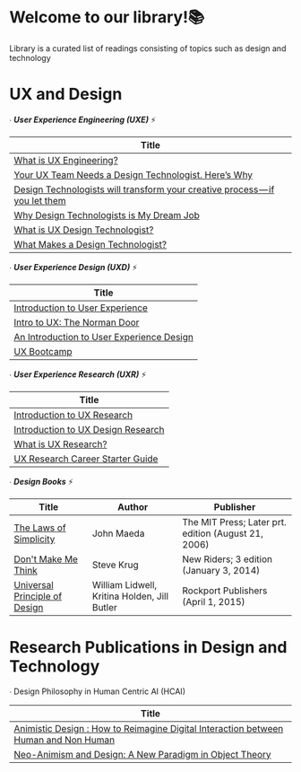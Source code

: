 # Welcome to our library!📚
Library is a curated list of readings consisting of topics such as design and technology

# UX and Design
∙ **_User Experience Engineering (UXE)_** ⚡️

| Title |
| --- |
| [What is UX Engineering?](https://medium.com/uxelab/1-what-is-ux-engineering-269df7fcfe10) |Article|
| [Your UX Team Needs a Design Technologist. Here’s Why](https://uxdesign.cc/intro-to-ux-the-norman-door-61f8120b6086) |Basic|
|[Design Technologists will transform your creative process — if you let them](https://medium.com/@TOPPDesign/design-technologists-will-transform-your-creative-process-if-you-let-them-95eb46c8da39)|Basic|
|[Why Design Technologists is My Dream Job](https://medium.com/@doloresjoya/why-design-technologist-is-my-dream-job-6f3cf8049b92)|Basic|
|[What is UX Design Technologist?](http://ericknudtson.com/ux-design-technologist.html)|Basic|
|[What Makes a Design Technologist?](https://adaptivepath.org/ideas/what-makes-a-design-technologist/)|Basic|

∙ **_User Experience Design (UXD)_** ⚡️

| Title |
| --- |
| [Introduction to User Experience](https://medium.com/beakerandflint/an-introduction-user-experience-design-2a7f8167bf03) | Basic |
| [Intro to UX: The Norman Door](https://uxdesign.cc/intro-to-ux-the-norman-door-61f8120b6086) |Basic|
|[An Introduction to User Experience Design](https://hackdesign.org/lessons/9)|Basic|
|[UX Bootcamp](https://drive.google.com/file/d/19bIIXhqyYTj8KelfHMIGOwTHfRvBz-jF/view?usp=sharing)||

∙ **_User Experience Research (UXR)_** ⚡️

| Title |
| --- |
| [Introduction to UX Research](https://medium.com/beakerandflint/intro-to-ux-research-f55cc09a3431) |
| [Introduction to UX Design Research](https://uxdesign.cc/introduction-to-ux-design-research-bb9617838e79) |
|[What is UX Research?](https://www.interaction-design.org/literature/topics/ux-research)|
|[UX Research Career Starter Guide](https://uxplanet.org/ux-research-career-starter-guide-80dafda0a601)|

∙ **_Design Books_** ⚡️

| Title | Author | Publisher |
| --- | --- | --- |
| [The Laws of Simplicity](https://drive.google.com/file/d/1QJrrusC6WoiaXbvcvmi1X34AMCGC-SzP/view?usp=sharing) | John Maeda | The MIT Press; Later prt. edition (August 21, 2006) |
| [Don't Make Me Think](https://drive.google.com/file/d/1MSAJzyg3SpbamtyXukFuMbUotodezaWJ/view?usp=sharing) | Steve Krug | New Riders; 3 edition (January 3, 2014)|
|[Universal Principle of Design](https://hackdesign.org/lessons/9)|William Lidwell, Kritina Holden, Jill Butler| Rockport Publishers (April 1, 2015) |


# Research Publications in Design and Technology 
∙ Design Philosophy in Human Centric AI (HCAI)

| Title |
| --- |
| [Animistic Design : How to Reimagine Digital Interaction between Human and Non Human](https://drive.google.com/file/d/18kby_hJIgO_oDfgvY8J8O23if2UKELlX/view?usp=sharing) |Article|
| [Neo-Animism and Design: A New Paradigm in Object Theory](https://drive.google.com/file/d/1du-_uXiRhgju0s9eZul8Ra1CoM083l7R/view?usp=sharing) |Basic|
